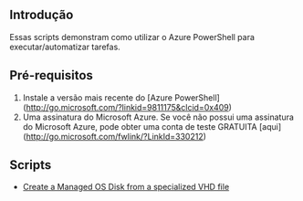 ## Introdução
Essas scripts demonstram como utilizar o Azure PowerShell para executar/automatizar tarefas.

## Pré-requisitos
1. Instale a versão mais recente do [Azure PowerShell] (http://go.microsoft.com/?linkid=9811175&clcid=0x409)
2. Uma assinatura do Microsoft Azure. Se você não possui uma assinatura do Microsoft Azure, pode obter uma conta de teste GRATUITA [aqui] (http://go.microsoft.com/fwlink/?LinkId=330212)

  ## Scripts
  
  + [Create a Managed OS Disk from a specialized VHD file](https://github.com/Azure-Samples/managed-disks-powershell-getting-started/blob/master/CreateManagedDiskFromVHD.ps1)
